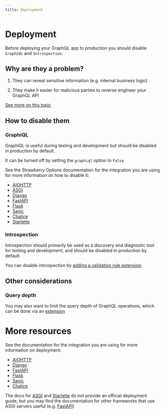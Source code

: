 ```yaml
---
title: Deployment
---
```


# Deployment

Before deploying your GraphQL app to production you should disable `GraphiQL` and `Introspection`.

## Why are they a problem?

1. They can reveal sensitive information (e.g. internal business logic)

2. They make it easier for malicious parties to reverse engineer your GraphQL API

[See more on this topic](https://www.apollographql.com/blog/graphql/security/why-you-should-disable-graphql-introspection-in-production/)

## How to disable them

### GraphiQL

GraphiQL is useful during testing and development but should be disabled in production by default.

It can be turned off by setting the `graphiql` option to `False`

See the Strawberry Options documentation for the integration you are using for more information on how to disable it:

- [AIOHTTP](./integrations/aiohttp.md#options)
- [ASGI](./integrations/asgi.md#options)
- [Django](./integrations/django.md#options)
- [FastAPI](./integrations/fastapi.md#options)
- [Flask](./integrations/flask.md#options)
- [Sanic](./integrations/sanic.md#options)
- [Chalice](./integrations/chalice.md#options)
- [Starlette](./integrations/starlette.md#options)

### Introspection

Introspection should primarily be used as a discovery and diagnostic tool for testing and development, and should be disabled in production by default.

You can disable introspection by [adding a validation rule extension](../extensions/add-validation-rules.md#more-examples).

## Other considerations

### Query depth

You may also want to limit the query depth of GraphQL operations, which can be done via an [extension](../extensions/query-depth-limiter.md)

# More resources

See the documentation for the integration you are using for more information on deployment:

- [AIOHTTP](https://docs.aiohttp.org/en/stable/deployment.html)
- [Django](https://docs.djangoproject.com/en/4.0/howto/deployment/)
- [FastAPI](https://fastapi.tiangolo.com/deployment/)
- [Flask](https://flask.palletsprojects.com/en/2.0.x/deploying/)
- [Sanic](https://sanic.dev/en/guide/deployment/configuration.html)
- [Chalice](https://aws.github.io/chalice/quickstart.html#deploying)

The docs for [ASGI](https://asgi.readthedocs.io/en/latest/index.html) and [Starlette](https://www.starlette.io/) do not provide an official deployment guide, but you may find the documentation for other frameworks that use ASGI servers useful (e.g. [FastAPI](https://fastapi.tiangolo.com/deployment/))
